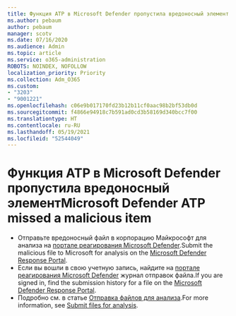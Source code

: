 ```yaml
---
title: Функция ATP в Microsoft Defender пропустила вредоносный элемент
ms.author: pebaum
author: pebaum
manager: scotv
ms.date: 07/16/2020
ms.audience: Admin
ms.topic: article
ms.service: o365-administration
ROBOTS: NOINDEX, NOFOLLOW
localization_priority: Priority
ms.collection: Adm_O365
ms.custom:
- "3203"
- "9001221"
ms.openlocfilehash: c06e9b017170fd23b12b11cf0aac98b2bf53db0d
ms.sourcegitcommit: f4866e94918c7b591ad0cd3b58169d340bcc7f00
ms.translationtype: HT
ms.contentlocale: ru-RU
ms.lasthandoff: 05/19/2021
ms.locfileid: "52544049"
---
```

# <a name="microsoft-defender-atp-missed-a-malicious-item"></a><span data-ttu-id="b8201-102">Функция ATP в Microsoft Defender пропустила вредоносный элемент</span><span class="sxs-lookup"><span data-stu-id="b8201-102">Microsoft Defender ATP missed a malicious item</span></span>

- <span data-ttu-id="b8201-103">Отправьте вредоносный файл в корпорацию Майкрософт для анализа на [портале реагирования Microsoft Defender](https://www.microsoft.com/wdsi/filesubmission/).</span><span class="sxs-lookup"><span data-stu-id="b8201-103">Submit the malicious file to Microsoft for analysis on the [Microsoft Defender Response Portal](https://www.microsoft.com/wdsi/filesubmission/).</span></span> 
- <span data-ttu-id="b8201-104">Если вы вошли в свою учетную запись, найдите на [портале реагирования Microsoft Defender](https://www.microsoft.com/wdsi/submissionhistory) журнал отправок файла.</span><span class="sxs-lookup"><span data-stu-id="b8201-104">If you are signed in, find the submission history for a file on the [Microsoft Defender Response Portal](https://www.microsoft.com/wdsi/submissionhistory).</span></span>
- <span data-ttu-id="b8201-105">Подробно см. в статье [Отправка файлов для анализа](/windows/security/threat-protection/intelligence/submission-guide).</span><span class="sxs-lookup"><span data-stu-id="b8201-105">For more information, see [Submit files for analysis](/windows/security/threat-protection/intelligence/submission-guide).</span></span>